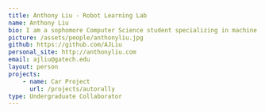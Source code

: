 ```yaml
---
title: Anthony Liu - Robot Learning Lab
name: Anthony Liu
bio: I am a sophomore Computer Science student specializing in machine learning. 
picture: /assets/people/anthonyliu.jpg
github: https://github.com/AJLiu
personal_site: http://anthonyliu.com 
email: ajliu@gatech.edu
layout: person
projects:
    - name: Car Project
      url: /projects/autorally
type: Undergraduate Collaborator
---
```

